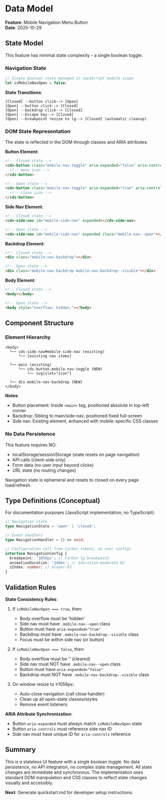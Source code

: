 # Data Model

**Feature**: Mobile Navigation Menu Button  
**Date**: 2025-10-29

## State Model

This feature has minimal state complexity - a single boolean toggle.

### Navigation State

```javascript
// Single boolean state managed in JavaScript module scope
let isMobileNavOpen = false;
```

**State Transitions**:

```
[Closed] --button click--> [Open]
[Open] --button click--> [Closed]
[Open] --backdrop click--> [Closed]
[Open] --Escape key--> [Closed]
[Open] --breakpoint resize to lg--> [Closed] (automatic cleanup)
```

### DOM State Representation

The state is reflected in the DOM through classes and ARIA attributes:

**Button Element**:

```html
<!-- Closed state -->
<cds-button class="mobile-nav-toggle" aria-expanded="false" aria-controls="mobile-side-nav">
  <!-- menu icon -->
</cds-button>

<!-- Open state -->
<cds-button class="mobile-nav-toggle" aria-expanded="true" aria-controls="mobile-side-nav">
  <!-- close icon -->
</cds-button>
```

**Side Nav Element**:

```html
<!-- Closed state -->
<cds-side-nav id="mobile-side-nav" expanded></cds-side-nav>

<!-- Open state -->
<cds-side-nav id="mobile-side-nav" expanded class="mobile-nav--open"></cds-side-nav>
```

**Backdrop Element**:

```html
<!-- Closed state -->
<div class="mobile-nav-backdrop"></div>

<!-- Open state -->
<div class="mobile-nav-backdrop mobile-nav-backdrop--visible"></div>
```

**Body Element**:

```html
<!-- Closed state -->
<body></body>

<!-- Open state -->
<body style="overflow: hidden;"></body>
```

## Component Structure

### Element Hierarchy

```
<body>
  └── cds-side-nav#mobile-side-nav (existing)
      └── [existing nav items]

  └── main (existing)
      └── cds-button.mobile-nav-toggle (NEW)
          └── svg[slot="icon"]

  └── div.mobile-nav-backdrop (NEW)
</body>
```

**Notes**:

- Button placement: Inside `<main>` tag, positioned absolute in top-left corner
- Backdrop: Sibling to main/side-nav, positioned fixed full-screen
- Side nav: Existing element, enhanced with mobile-specific CSS classes

### No Data Persistence

This feature requires NO:

- localStorage/sessionStorage (state resets on page navigation)
- API calls (client-side only)
- Form data (no user input beyond clicks)
- URL state (no routing changes)

Navigation state is ephemeral and resets to closed on every page load/refresh.

## Type Definitions (Conceptual)

For documentation purposes (JavaScript implementation, no TypeScript):

```typescript
// Navigation state
type NavigationState = 'open' | 'closed';

// Event handlers
type NavigationHandler = () => void;

// Configuration (all from Carbon tokens, no user config)
interface NavigationConfig {
  breakpoint: '1056px'; // Carbon lg breakpoint
  animationDuration: '240ms'; // $duration-moderate-02
  zIndex: number; // $layer-03
}
```

## Validation Rules

**State Consistency Rules**:

1. If `isMobileNavOpen === true`, then:
   - Body overflow must be 'hidden'
   - Side nav must have `.mobile-nav--open` class
   - Button must have `aria-expanded="true"`
   - Backdrop must have `.mobile-nav-backdrop--visible` class
   - Focus must be within side nav (or button)

2. If `isMobileNavOpen === false`, then:
   - Body overflow must be '' (cleared)
   - Side nav must NOT have `.mobile-nav--open` class
   - Button must have `aria-expanded="false"`
   - Backdrop must NOT have `.mobile-nav-backdrop--visible` class

3. On window resize to ≥1056px:
   - Auto-close navigation (call close handler)
   - Clean up all open-state classes/styles
   - Remove event listeners

**ARIA Attribute Synchronization**:

- Button `aria-expanded` must always match `isMobileNavOpen` state
- Button `aria-controls` must reference side nav ID
- Side nav must have unique ID for `aria-controls` reference

## Summary

This is a stateless UI feature with a single boolean toggle. No data persistence, no API integration, no complex state
management. All state changes are immediate and synchronous. The implementation uses standard DOM manipulation and CSS
classes to reflect state changes visually and accessibly.

**Next**: Generate quickstart.md for developer setup instructions.
